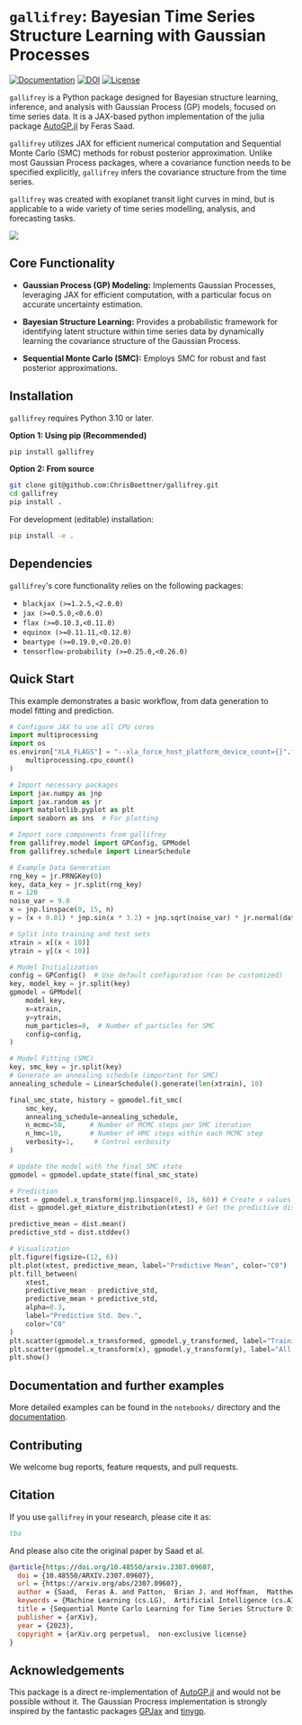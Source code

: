 # $\texttt{gallifrey}$: Bayesian Time Series Structure Learning with Gaussian Processes

[![Documentation](https://img.shields.io/badge/docs-main-red.svg)](https://chrisboettner.github.io/gallifrey/)
[![DOI](https://zenodo.org/badge/DOI/tba.svg)](https://doi.org/10.000)
[![License](https://img.shields.io/badge/License-Apache%202.0-lightgrey.svg)](https://opensource.org/licenses/Apache-2.0)

$\texttt{gallifrey}$ is a Python package designed for  Bayesian structure learning, inference, and analysis with Gaussian Process (GP) models, focused on time series data. It is a JAX-based python implementation of the julia package [AutoGP.jl](https://probsys.github.io/AutoGP.jl/stable/index.html) by Feras Saad. 

$\texttt{gallifrey}$ utilizes JAX for efficient numerical computation and Sequential Monte Carlo (SMC) methods for robust posterior approximation. Unlike most Gaussian Process packages, where a covariance function needs to be specified explicitly, $\texttt{gallifrey}$ infers the covariance structure from the time series.

 $\texttt{gallifrey}$ was created with exoplanet transit light curves in mind, but is applicable to a wide variety of time series modelling, analysis, and forecasting tasks.

![](./figures/animations/transit_animation.gif)

## Core Functionality
*   **Gaussian Process (GP) Modeling:**  Implements Gaussian Processes, leveraging JAX for efficient computation, with a particular focus on accurate uncertainty estimation.

*   **Bayesian Structure Learning:**  Provides a probabilistic framework for identifying latent structure within time series data by dynamically learning the covariance structure of the Gaussian Process.

*   **Sequential Monte Carlo (SMC):** Employs SMC for robust and fast posterior approximations.

## Installation

$\texttt{gallifrey}$ requires Python 3.10 or later.

**Option 1: Using pip (Recommended)**

```bash
pip install gallifrey
```

**Option 2: From source**

```bash
git clone git@github.com:ChrisBoettner/gallifrey.git
cd gallifrey
pip install .
```

For development (editable) installation:

```bash
pip install -e .
```

## Dependencies

$\texttt{gallifrey}$'s core functionality relies on the following packages:

*   `blackjax (>=1.2.5,<2.0.0)`
*   `jax (>=0.5.0,<0.6.0)`
*   `flax (>=0.10.3,<0.11.0)`
*   `equinox (>=0.11.11,<0.12.0)`
*   `beartype (>=0.19.0,<0.20.0)`
*   `tensorflow-probability (>=0.25.0,<0.26.0)`

## Quick Start

This example demonstrates a basic workflow, from data generation to model fitting and prediction.

```python
# Configure JAX to use all CPU cores
import multiprocessing
import os
os.environ["XLA_FLAGS"] = "--xla_force_host_platform_device_count={}".format(
    multiprocessing.cpu_count()
)

# Import necessary packages
import jax.numpy as jnp
import jax.random as jr
import matplotlib.pyplot as plt
import seaborn as sns  # For plotting

# Import core components from gallifrey
from gallifrey.model import GPConfig, GPModel
from gallifrey.schedule import LinearSchedule

# Example Data Generation
rng_key = jr.PRNGKey(0)
key, data_key = jr.split(rng_key)
n = 120
noise_var = 9.0
x = jnp.linspace(0, 15, n)
y = (x + 0.01) * jnp.sin(x * 3.2) + jnp.sqrt(noise_var) * jr.normal(data_key, (n,))

# Split into training and test sets
xtrain = x[(x < 10)]
ytrain = y[(x < 10)]

# Model Initialization
config = GPConfig()  # Use default configuration (can be customized)
key, model_key = jr.split(key)
gpmodel = GPModel(
    model_key,
    x=xtrain,
    y=ytrain,
    num_particles=8,  # Number of particles for SMC
    config=config,
)

# Model Fitting (SMC)
key, smc_key = jr.split(key)
# Generate an annealing schedule (important for SMC)
annealing_schedule = LinearSchedule().generate(len(xtrain), 10)

final_smc_state, history = gpmodel.fit_smc(
    smc_key,
    annealing_schedule=annealing_schedule,
    n_mcmc=50,      # Number of MCMC steps per SMC iteration
    n_hmc=10,       # Number of HMC steps within each MCMC step
    verbosity=1,     # Control verbosity
)

# Update the model with the final SMC state
gpmodel = gpmodel.update_state(final_smc_state)

# Prediction
xtest = gpmodel.x_transform(jnp.linspace(0, 18, 60)) # Create x values for prediction
dist = gpmodel.get_mixture_distribution(xtest) # Get the predictive distribution

predictive_mean = dist.mean()
predictive_std = dist.stddev()

# Visualization
plt.figure(figsize=(12, 6))
plt.plot(xtest, predictive_mean, label="Predictive Mean", color="C0")
plt.fill_between(
    xtest,
    predictive_mean - predictive_std,
    predictive_mean + predictive_std,
    alpha=0.3,
    label="Predictive Std. Dev.",
    color="C0"
)
plt.scatter(gpmodel.x_transformed, gpmodel.y_transformed, label="Training Data", color="C1", s=20)
plt.scatter(gpmodel.x_transform(x), gpmodel.y_transform(y), label="All Data", color="C2", s=10, alpha=0.5)
plt.show()
```

## Documentation and further examples

More detailed examples can be found in the `notebooks/` directory and the [documentation](https://chrisboettner.github.io/gallifrey/).

## Contributing

We welcome bug reports, feature requests, and pull requests.

## Citation

If you use $\texttt{gallifrey}$ in your research, please cite it as:

```bibtex
tba
```
And please also cite the original paper by Saad et al.

```bibtex
@article{https://doi.org/10.48550/arxiv.2307.09607,
  doi = {10.48550/ARXIV.2307.09607},
  url = {https://arxiv.org/abs/2307.09607},
  author = {Saad,  Feras A. and Patton,  Brian J. and Hoffman,  Matthew D. and Saurous,  Rif A. and Mansinghka,  Vikash K.},
  keywords = {Machine Learning (cs.LG),  Artificial Intelligence (cs.AI),  Methodology (stat.ME),  Machine Learning (stat.ML),  FOS: Computer and information sciences,  FOS: Computer and information sciences},
  title = {Sequential Monte Carlo Learning for Time Series Structure Discovery},
  publisher = {arXiv},
  year = {2023},
  copyright = {arXiv.org perpetual,  non-exclusive license}
}
```

## Acknowledgements

This package is a direct re-implementation of [AutoGP.jl](https://probsys.github.io/AutoGP.jl/stable/index.html) and would not be possible without it. 
The Gaussian Procress implementation is strongly inspired by the fantastic packages [GPJax](https://docs.jaxgaussianprocesses.com/) and [tinygp](https://tinygp.readthedocs.io/en/stable/).